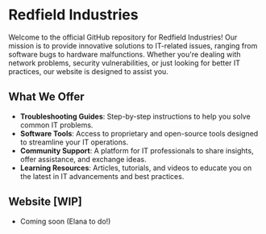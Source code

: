 # Redfield Industries

Welcome to the official GitHub repository for Redfield Industries! Our mission is to provide innovative solutions to IT-related issues, ranging from software bugs to hardware malfunctions. Whether you're dealing with network problems, security vulnerabilities, or just looking for better IT practices, our website is designed to assist you.

## What We Offer

- **Troubleshooting Guides**: Step-by-step instructions to help you solve common IT problems.
- **Software Tools**: Access to proprietary and open-source tools designed to streamline your IT operations.
- **Community Support**: A platform for IT professionals to share insights, offer assistance, and exchange ideas.
- **Learning Resources**: Articles, tutorials, and videos to educate you on the latest in IT advancements and best practices.

## Website [WIP]

- Coming soon (Elana to do!)



